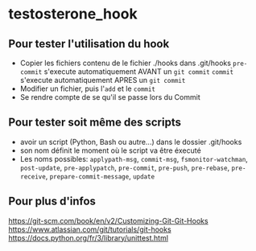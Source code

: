 # testosterone_hook

Pour tester l'utilisation du hook
---------------------------------

- Copier les fichiers contenu de le fichier ./hooks dans .git/hooks
    `pre-commit` s'execute automatiquement AVANT un `git commit`
    `commit̀` s'execute automatiquement APRES un `git commit`
- Modifier un fichier, puis l'`add` et le `commit`
- Se rendre compte de se qu'il se passe lors du Commit


Pour tester soit même des scripts
---------------------------------

- avoir un script (Python, Bash ou autre...) dans le dossier .git/hooks
- son nom définit le moment où le script va être éxecuté
- Les noms possibles: `applypath-msg`, `commit-msg`, `fsmonitor-watchman`, `post-update`, `pre-applypatch`, `pre-commit`, `pre-push`, `pre-rebase`, `pre-receive`, `prepare-commit-message`, `update`

Pour plus d'infos
-----------------
https://git-scm.com/book/en/v2/Customizing-Git-Git-Hooks
https://www.atlassian.com/git/tutorials/git-hooks
https://docs.python.org/fr/3/library/unittest.html
    